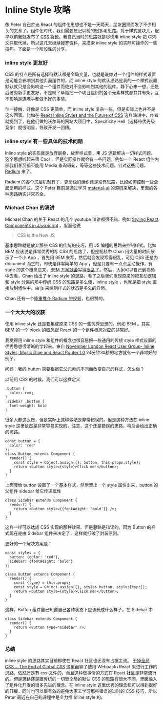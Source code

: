 # Inline Style 攻略

像 Peter 自己痴迷 React 的组件化思想也不是一天两天，朋友圈里面发了不少相关的文章了。组件化时代，我们需要忘记以前的很多老思路。对于样式这块儿，很早以前我就发布了 [CSS 将死](http://haoduoshipin.com/v/185)。我自己当时的思路就是尽快用 inline style 把 CSS 文件取代掉，所以这几天继续搜罗资料，来摸索 inline style 的实际可操作的一些技巧。下面是一个阶段性的分享。

### inline style 更友好

CSS 的特点是所有选择符默认都是全局变量，也就是说你对一个组件的样式设置是可能会影响到其他页面组件的，而 inline style 的默认思路是我的一个样式设置默认就只是会影响这一个组件而绝对不会影响到其他的组件。静下心来一想，还是后者对新手更友好，不是吗？毕竟把一个项目组织的各个元素样式都井井有条，互不影响是连老手都做不好的事情。

乍一接触，好像是 CSS 更简单，而 inline style 复杂一些。但是实际上也并不是这么回事。比如在 [React Inline Styles and the Future of CSS](https://www.youtube.com/watch?v=k3OF4A30jSQ) 这样演讲中，作者就提到了，在他们做的沃尔玛的网站大项目中，Specificity Hell（选择符优先级竞争）就很明显，导致开发一团糟。

### inline style 有一些具体的技术问题

Inline style 的实质就是放弃层叠，放弃样式表，用 JS 逻辑解决一切样式问题。这个思想听起来很 Cool ，但是实际操作就会有一些问题，例如一个 React 组件内部我们甚至都不能用 Media 查询语句，等等这些技术问题。针对这些问题，[Radium](https://github.com/FormidableLabs/radium) 来了。

Radium 的各个底层机制有了，更高级的组织还是没有思路，比如如何控制一些全局复用的样式。这个 Peter 目前是通过学习 [material-ui](https://github.com/callemall/material-ui) 的源码来解决，里面的各种思路确实非常齐全。

### Michael Chan 的演讲

Michael Chan 的关于 React 的几个 youtube 演讲都很不错，例如 [Styling React Components in JavaScript](https://www.youtube.com/watch?v=0aBv8dsZs84) 。里面他说

>CSS is the New JS

基本思路就是放弃那些 CSS 的传统的技巧，用 JS 编程的思路来控制样式。比如 BEM 应该说是非常优秀的写 CSS 的思路了，但是视频中 Chan 用大量的时间展示了一个小 App ，首先用 BEM 来写，然后就会发现写得很乱，可见 CSS 还是为 document 而生的，即使是非常简单的 App ，但是只要有一点点互动操作，有 state 的这个概念进来，[BEM 方案就会写得很乱了](https://youtu.be/0aBv8dsZs84?t=413)。然后，大家可以自己到视频中去看，Chan 给出了 inline style 的思路，看了之后我们发现原来的把互动逻辑和 style 分离的那中传统 CSS 的思路是多么傻，inline style ，也就是把 style 直接放到组件中，由 js 来控制样式的状态是多么的自然。

Chan 还有一个[隆重推介 Radium 的视频](https://www.youtube.com/watch?v=ERB1TJBn32c)，也很赞的。

### 一个大大大的收获

使用 inline style 还是要集成原来 CSS 的一些优秀思想的，例如 BEM 。其实 BEM 的一个 block 的概念跟 React 的一个组件概念对应的非常好。

我觉得用 inline style 和组件的概念也很容易把一些通用的传统 style 样式设置的优秀思想很清晰的学起来。来自 [November London React User Group- Inline Styles, Music Glue and React Router 1.0](https://www.youtube.com/watch?v=HkEG6t8TafI) 24分钟30秒的地方就有一个非常好的例子。

问题：我的 button 需要根据它父元素的不同而改变自己的样式，怎么做？

以前用 CSS 的时候，我们可以这样定义

```
.button {
  color: red;
}
.sidebar .button {
  font-weight: bold
}
```

很多人都这么做，但是实际上这种做法是非常错误的。但是这种方法在 inline style 这里依然是非常容易实现的，注意，这个还是错误的思路，稍后会给出正确的思路。

```
const button = {
  color: 'red'
};
class Button extends Component {
  render() {
    const style = Object.assign({}, button, this.props.style);
    return <button style={style}>Click me!</button>;
  }
}
```

上面我给 button 设置了一个基本样式，然后留出一个 style 属性出来，button 的父组件 sidebar 给它传递属性

```
class Sidebar extends Component {
  render() {
    return <Button style={{fontWeight: 'bold'}} />;
  }
}
```
这样一样可以达成 CSS 实现的那种效果。但是思路是错误的，因为 Button 的样式现在是由 Sidebar 组件来决定了，这样就打破了封装原则。

更好的一个解决方案是：

```
const styles = {
  button: {color: 'red'},
  sidebar: {fontWeight: 'bold'}
};

class Button extends Component {
  render() {
    const {type} = this.props;
    const style = Object.assign({}, styles.button, styles[type]);
    return <button style={style}>Click me!</button>;
  }
}
```

这样，Button 组件自己知道自己各种状态下应该长成什么样子。在 Sidebar 中

```
class Sidebar extends Component {
  render() {
    return <Button type="sidebar" />;
  }
}
```

### 总结

inline style 的思路其实目前即使在 React 社区也还没有占据主流。 [干掉全局 CSS ，The End of Global CSS](https://medium.com/seek-ui-engineering/the-end-of-global-css-90d2a4a06284#.kcmjgea2q) 这里面聊了使用 Webpack+React 来进行工作的思路，依然还是有 css 文件的，而且这种做事情的方式在 React 社区是非常流行的。但是思路还是跟传统的一切皆全局的默认 CSS 的思路有很大不同，里面融入了组件化开发的很多先进的理念。在 inline style 这里优秀的理念都可以得到很好的开展，同时也可以很有效的避免大家去学习那些错误的过时的 CSS 技巧，所以 Peter 最近在自己的课程中是全力推 Inline style 的。